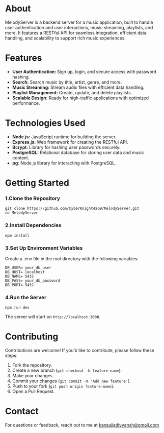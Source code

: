 # **About**
MelodyServer is a backend server for a music application, built to handle user authentication and user interactions, music streaming, playlists, and more. It features a RESTful API for seamless integration, efficient data handling, and scalability to support rich music experiences.
# **Features**
- **User Authentication:** Sign up, login, and secure access with password hashing.
- **Search:** Search music by title, artist, genre, and more.
- **Music Streaming:** Stream audio files with efficient data handling.
- **Playlist Management:** Create, update, and delete playlists.
- **Scalable Design:** Ready for high-traffic applications with optimized performance.
# **Technologies Used**
- **Node.js:** JavaScript runtime for building the server.
- **Express.js:** Web framework for creating the RESTful API.
- **Bcrypt:** Library for hashing user passwords securely.
- **PostgreSQL:** Relational database for storing user data and music content.
- **pg:** Node.js library for interacting with PostgreSQL.
# **Getting Started**
### **1.Clone the Repository**
```
git clone https://github.com/CyberKnight4269/MelodyServer.git
cd MelodyServer
```
### **2.Install Dependencies**
```
npm install
```
### **3.Set Up Environment Variables**
Create a .env file in the root directory with the following variables:
```
DB_USER= your_db_user
DB_HOST= localhost
DB_NAME= 5432
DB_PASS= your_db_password
DB_PORT= 5432
```
### **4.Run the Server**
```
npm run dev
```
The server will start on `http://localhost:3000`.
# **Contributing**
Contributions are welcome! If you'd like to contribute, please follow these steps:

1. Fork the repository.<br>
2. Create a new branch (`git checkout -b feature-name`).<br>
3. Make your changes.<br>
4. Commit your changes (`git commit -m 'Add new feature'`).<br>
5. Push to your fork (`git push origin feature-name`).<br>
6. Open a Pull Request.<br>
# **Contact**
For questions or feedback, reach out to me at kanaujiadivyansh@gmail.com
